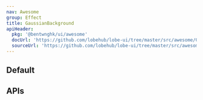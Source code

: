 ```yaml
---
nav: Awesome
group: Effect
title: GaussianBackground
apiHeader:
  pkg: '@bentwnghk/ui/awesome'
  docUrl: 'https://github.com/lobehub/lobe-ui/tree/master/src/awesome/GaussianBackground/index.md'
  sourceUrl: 'https://github.com/lobehub/lobe-ui/tree/master/src/awesome/GaussianBackground/index.tsx'
---
```


## Default

<code src="./demos/index.tsx" nopadding></code>

## APIs

<API></API>
